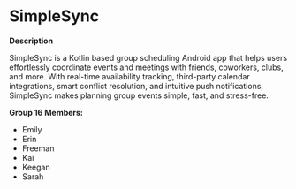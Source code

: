 # SimpleSync

**Description**

SimpleSync is a Kotlin based group scheduling Android app that helps users effortlessly coordinate events and meetings with friends, coworkers, clubs, and more. With real-time availability tracking, third-party calendar integrations, smart conflict resolution, and intuitive push notifications, SimpleSync makes planning group events simple, fast, and stress-free.

**Group 16 Members:**
- Emily
- Erin
- Freeman
- Kai
- Keegan
- Sarah
